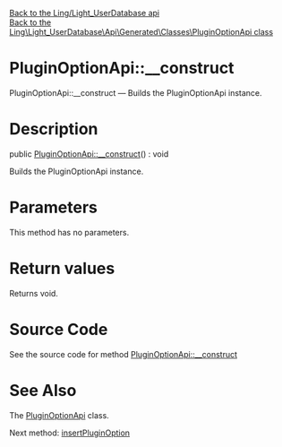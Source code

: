 [Back to the Ling/Light_UserDatabase api](https://github.com/lingtalfi/Light_UserDatabase/blob/master/doc/api/Ling/Light_UserDatabase.md)<br>
[Back to the Ling\Light_UserDatabase\Api\Generated\Classes\PluginOptionApi class](https://github.com/lingtalfi/Light_UserDatabase/blob/master/doc/api/Ling/Light_UserDatabase/Api/Generated/Classes/PluginOptionApi.md)


PluginOptionApi::__construct
================



PluginOptionApi::__construct — Builds the PluginOptionApi instance.




Description
================


public [PluginOptionApi::__construct](https://github.com/lingtalfi/Light_UserDatabase/blob/master/doc/api/Ling/Light_UserDatabase/Api/Generated/Classes/PluginOptionApi/__construct.md)() : void




Builds the PluginOptionApi instance.




Parameters
================

This method has no parameters.


Return values
================

Returns void.








Source Code
===========
See the source code for method [PluginOptionApi::__construct](https://github.com/lingtalfi/Light_UserDatabase/blob/master/Api/Generated/Classes/PluginOptionApi.php#L24-L28)


See Also
================

The [PluginOptionApi](https://github.com/lingtalfi/Light_UserDatabase/blob/master/doc/api/Ling/Light_UserDatabase/Api/Generated/Classes/PluginOptionApi.md) class.

Next method: [insertPluginOption](https://github.com/lingtalfi/Light_UserDatabase/blob/master/doc/api/Ling/Light_UserDatabase/Api/Generated/Classes/PluginOptionApi/insertPluginOption.md)<br>

